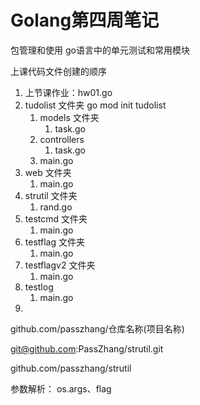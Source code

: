 # Golang第四周笔记
包管理和使用
go语言中的单元测试和常用模块




上课代码文件创建的顺序
1. 上节课作业：hw01.go
2. tudolist 文件夹 go mod init tudolist
   1. models 文件夹
      1. task.go
   2. controllers
      1. task.go
   3. main.go
3. web 文件夹
   1. main.go
4. strutil 文件夹
   1. rand.go
5. testcmd 文件夹
   1. main.go
6. testflag 文件夹
   1. main.go
7. testflagv2 文件夹
   1. main.go
8. testlog
   1. main.go
9. 




github.com/passzhang/仓库名称(项目名称)


git@github.com:PassZhang/strutil.git

github.com/passzhang/strutil


参数解析： os.args、flag 